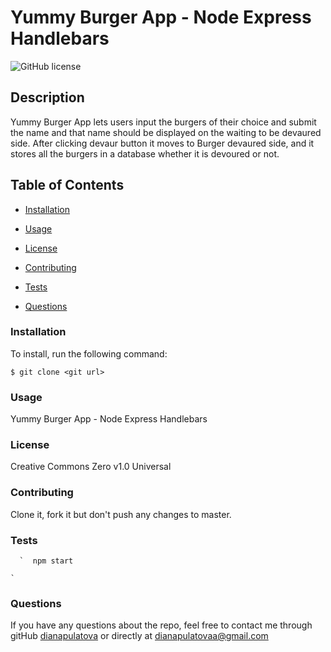 


#  Yummy Burger App - Node Express Handlebars




  ![GitHub license](https://img.shields.io/badge/license-Creative%20Commons%20Zero%20v1.0%20Universal-blue.svg)

  ## Description
 Yummy Burger App lets users input the burgers of their choice and submit the name and that name should be displayed on the waiting to be devaured side. After clicking devaur button it moves to Burger devaured side, and it stores all the burgers in a database whether it is devoured or not. 

  <!-- ![Demo](Demo/note-taker-demo.gif) -->





 


  ## Table of Contents

  * [Installation](#installation)

  * [Usage](#usage)

  * [License](#license)
 
  * [Contributing](#contributing)
   
  * [Tests](#tests)

  * [Questions](#questions)
   
 
  ### Installation

  To install, run the following command:

  ```
  $ git clone <git url>
  ```

  ### Usage
 Yummy Burger App - Node Express Handlebars
  
  
  ### License
  Creative Commons Zero v1.0 Universal


  ### Contributing
  Clone it, fork it but don't push any changes to master.
  
  ### Tests
     
      
      `  npm start

    `
      
      

        
  ### Questions
   
  
  If you have any questions about the repo, feel free to contact me through gitHub [dianapulatova](https://github.com/dianapulatova)
  or directly at <dianapulatovaa@gmail.com>



